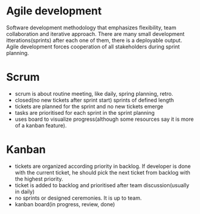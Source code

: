 # Agile development
Software development methodology that emphasizes flexibility, team collaboration and 
iterative approach. There are many small development itterations(sprints)
after each one of them, there is a deployable output. Agile development
forces cooperation of all stakeholders during sprint planning.

# Scrum
- scrum is about routine meeting, like daily, spring planning, retro.
- closed(no new tickets after sprint start) sprints of defined length
- tickets are planned for the sprint and no new tickets emerge
- tasks are prioritised for each sprint in the sprint planning
- uses board to visualize progress(although some resources say it is more of a 
kanban feature).

# Kanban
- tickets are organized according priority in backlog. If developer is
done with the current ticket, he should pick the next ticket from backlog with
the highest priority.
- ticket is added to backlog and prioritised after team discussion(usually in daily)
- no sprints or designed ceremonies. It is up to team.
- kanban board(in progress, review, done)
